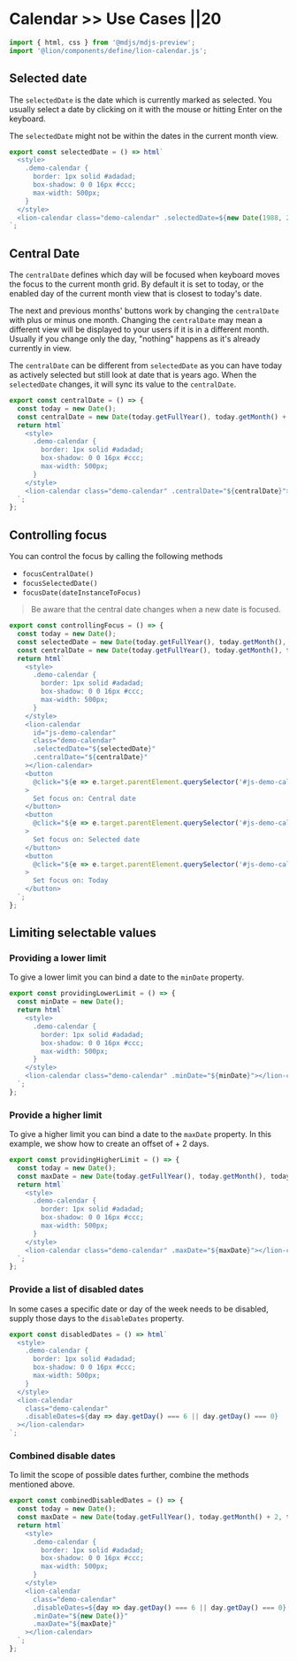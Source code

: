 # Calendar >> Use Cases ||20

```js script
import { html, css } from '@mdjs/mdjs-preview';
import '@lion/components/define/lion-calendar.js';
```

## Selected date

The `selectedDate` is the date which is currently marked as selected.
You usually select a date by clicking on it with the mouse or hitting Enter on the keyboard.

The `selectedDate` might not be within the dates in the current month view.

```js preview-story
export const selectedDate = () => html`
  <style>
    .demo-calendar {
      border: 1px solid #adadad;
      box-shadow: 0 0 16px #ccc;
      max-width: 500px;
    }
  </style>
  <lion-calendar class="demo-calendar" .selectedDate=${new Date(1988, 2, 5)}></lion-calendar>
`;
```

## Central Date

The `centralDate` defines which day will be focused when keyboard moves the focus to the current month grid.
By default it is set to today, or the enabled day of the current month view that is closest to today's date.

The next and previous months' buttons work by changing the `centralDate` with plus or minus one month.
Changing the `centralDate` may mean a different view will be displayed to your users if it is in a different month.
Usually if you change only the day, "nothing" happens as it's already currently in view.

The `centralDate` can be different from `selectedDate` as you can have today as actively selected but still look at date that is years ago.
When the `selectedDate` changes, it will sync its value to the `centralDate`.

```js preview-story
export const centralDate = () => {
  const today = new Date();
  const centralDate = new Date(today.getFullYear(), today.getMonth() + 1, today.getDate());
  return html`
    <style>
      .demo-calendar {
        border: 1px solid #adadad;
        box-shadow: 0 0 16px #ccc;
        max-width: 500px;
      }
    </style>
    <lion-calendar class="demo-calendar" .centralDate="${centralDate}"></lion-calendar>
  `;
};
```

## Controlling focus

You can control the focus by calling the following methods

- `focusCentralDate()`
- `focusSelectedDate()`
- `focusDate(dateInstanceToFocus)`

> Be aware that the central date changes when a new date is focused.

```js preview-story
export const controllingFocus = () => {
  const today = new Date();
  const selectedDate = new Date(today.getFullYear(), today.getMonth(), today.getDate() + 1);
  const centralDate = new Date(today.getFullYear(), today.getMonth(), today.getDate() - 5);
  return html`
    <style>
      .demo-calendar {
        border: 1px solid #adadad;
        box-shadow: 0 0 16px #ccc;
        max-width: 500px;
      }
    </style>
    <lion-calendar
      id="js-demo-calendar"
      class="demo-calendar"
      .selectedDate="${selectedDate}"
      .centralDate="${centralDate}"
    ></lion-calendar>
    <button
      @click="${e => e.target.parentElement.querySelector('#js-demo-calendar').focusCentralDate()}"
    >
      Set focus on: Central date
    </button>
    <button
      @click="${e => e.target.parentElement.querySelector('#js-demo-calendar').focusSelectedDate()}"
    >
      Set focus on: Selected date
    </button>
    <button
      @click="${e => e.target.parentElement.querySelector('#js-demo-calendar').focusDate(today)}"
    >
      Set focus on: Today
    </button>
  `;
};
```

## Limiting selectable values

### Providing a lower limit

To give a lower limit you can bind a date to the `minDate` property.

```js preview-story
export const providingLowerLimit = () => {
  const minDate = new Date();
  return html`
    <style>
      .demo-calendar {
        border: 1px solid #adadad;
        box-shadow: 0 0 16px #ccc;
        max-width: 500px;
      }
    </style>
    <lion-calendar class="demo-calendar" .minDate="${minDate}"></lion-calendar>
  `;
};
```

### Provide a higher limit

To give a higher limit you can bind a date to the `maxDate` property. In this example, we show how to create an offset of + 2 days.

```js preview-story
export const providingHigherLimit = () => {
  const today = new Date();
  const maxDate = new Date(today.getFullYear(), today.getMonth(), today.getDate() + 2);
  return html`
    <style>
      .demo-calendar {
        border: 1px solid #adadad;
        box-shadow: 0 0 16px #ccc;
        max-width: 500px;
      }
    </style>
    <lion-calendar class="demo-calendar" .maxDate="${maxDate}"></lion-calendar>
  `;
};
```

### Provide a list of disabled dates

In some cases a specific date or day of the week needs to be disabled, supply those days to the `disableDates` property.

```js preview-story
export const disabledDates = () => html`
  <style>
    .demo-calendar {
      border: 1px solid #adadad;
      box-shadow: 0 0 16px #ccc;
      max-width: 500px;
    }
  </style>
  <lion-calendar
    class="demo-calendar"
    .disableDates=${day => day.getDay() === 6 || day.getDay() === 0}
  ></lion-calendar>
`;
```

### Combined disable dates

To limit the scope of possible dates further, combine the methods mentioned above.

```js preview-story
export const combinedDisabledDates = () => {
  const today = new Date();
  const maxDate = new Date(today.getFullYear(), today.getMonth() + 2, today.getDate());
  return html`
    <style>
      .demo-calendar {
        border: 1px solid #adadad;
        box-shadow: 0 0 16px #ccc;
        max-width: 500px;
      }
    </style>
    <lion-calendar
      class="demo-calendar"
      .disableDates=${day => day.getDay() === 6 || day.getDay() === 0}
      .minDate="${new Date()}"
      .maxDate="${maxDate}"
    ></lion-calendar>
  `;
};
```
